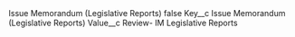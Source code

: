 <?xml version="1.0" encoding="UTF-8"?>
<CustomMetadata xmlns="http://soap.sforce.com/2006/04/metadata" xmlns:xsi="http://www.w3.org/2001/XMLSchema-instance" xmlns:xsd="http://www.w3.org/2001/XMLSchema">
    <label>Issue Memorandum (Legislative Reports)</label>
    <protected>false</protected>
    <values>
        <field>Key__c</field>
        <value xsi:type="xsd:string">Issue Memorandum (Legislative Reports)</value>
    </values>
    <values>
        <field>Value__c</field>
        <value xsi:type="xsd:string">Review- IM Legislative Reports</value>
    </values>
</CustomMetadata>
